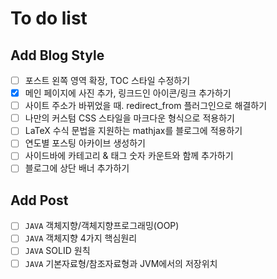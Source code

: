 # To do list
## Add Blog Style
- [ ] 포스트 왼쪽 영역 확장, TOC 스타일 수정하기
- [x] 메인 페이지에 사진 추가, 링크드인 아이콘/링크 추가하기
- [ ] 사이트 주소가 바뀌었을 때. redirect_from 플러그인으로 해결하기
- [ ] 나만의 커스텀 CSS 스타일을 마크다운 형식으로 적용하기
- [ ] LaTeX 수식 문법을 지원하는 mathjax를 블로그에 적용하기
- [ ] 연도별 포스팅 아카이브 생성하기
- [ ] 사이드바에 카테고리 & 태그 숫자 카운트와 함께 추가하기
- [ ] 블로그에 상단 배너 추가하기

## Add Post
- [ ] `JAVA` 객체지향/객체지향프로그래밍(OOP)
- [ ] `JAVA` 객체지향 4가지 핵심원리
- [ ] `JAVA` SOLID 원칙
- [ ] `JAVA` 기본자료형/참조자료형과 JVM에서의 저장위치
